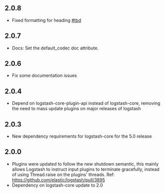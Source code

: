 ## 2.0.8
  - Fixed formatting for heading [#tbd](https://github.com/logstash-plugins/logstash-input-neo4j/pull/tbd)

## 2.0.7
  - Docs: Set the default_codec doc attribute.

## 2.0.6
  - Fix some documentation issues

## 2.0.4
  - Depend on logstash-core-plugin-api instead of logstash-core, removing the need to mass update plugins on major releases of logstash
  
## 2.0.3
  - New dependency requirements for logstash-core for the 5.0 release
  
## 2.0.0
 - Plugins were updated to follow the new shutdown semantic, this mainly allows Logstash to instruct input plugins to terminate gracefully, 
   instead of using Thread.raise on the plugins' threads. Ref: https://github.com/elastic/logstash/pull/3895
 - Dependency on logstash-core update to 2.0

